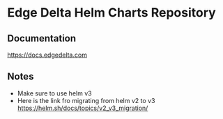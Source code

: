 # Edge Delta Helm Charts Repository

## Documentation
<https://docs.edgedelta.com>

## Notes
- Make sure to use helm v3
- Here is the link fro migrating from helm v2 to v3 <https://helm.sh/docs/topics/v2_v3_migration/>
